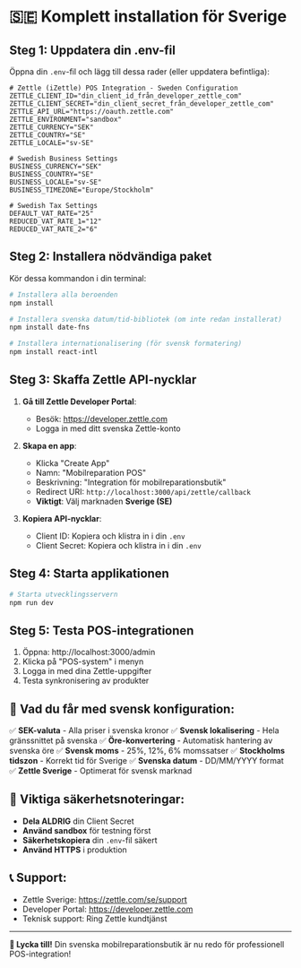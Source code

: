 # 🇸🇪 Komplett installation för Sverige

## Steg 1: Uppdatera din .env-fil

Öppna din `.env`-fil och lägg till dessa rader (eller uppdatera befintliga):

```env
# Zettle (iZettle) POS Integration - Sweden Configuration
ZETTLE_CLIENT_ID="din_client_id_från_developer_zettle_com"
ZETTLE_CLIENT_SECRET="din_client_secret_från_developer_zettle_com"
ZETTLE_API_URL="https://oauth.zettle.com"
ZETTLE_ENVIRONMENT="sandbox"
ZETTLE_CURRENCY="SEK"
ZETTLE_COUNTRY="SE"
ZETTLE_LOCALE="sv-SE"

# Swedish Business Settings
BUSINESS_CURRENCY="SEK"
BUSINESS_COUNTRY="SE"
BUSINESS_LOCALE="sv-SE"
BUSINESS_TIMEZONE="Europe/Stockholm"

# Swedish Tax Settings
DEFAULT_VAT_RATE="25"
REDUCED_VAT_RATE_1="12"
REDUCED_VAT_RATE_2="6"
```

## Steg 2: Installera nödvändiga paket

Kör dessa kommandon i din terminal:

```bash
# Installera alla beroenden
npm install

# Installera svenska datum/tid-bibliotek (om inte redan installerat)
npm install date-fns

# Installera internationalisering (för svensk formatering)
npm install react-intl
```

## Steg 3: Skaffa Zettle API-nycklar

1. **Gå till Zettle Developer Portal**:
   - Besök: https://developer.zettle.com
   - Logga in med ditt svenska Zettle-konto

2. **Skapa en app**:
   - Klicka "Create App"
   - Namn: "Mobilreparation POS"
   - Beskrivning: "Integration för mobilreparationsbutik"
   - Redirect URI: `http://localhost:3000/api/zettle/callback`
   - **Viktigt**: Välj marknaden **Sverige (SE)**

3. **Kopiera API-nycklar**:
   - Client ID: Kopiera och klistra in i din `.env`
   - Client Secret: Kopiera och klistra in i din `.env`

## Steg 4: Starta applikationen

```bash
# Starta utvecklingsservern
npm run dev
```

## Steg 5: Testa POS-integrationen

1. Öppna: http://localhost:3000/admin
2. Klicka på "POS-system" i menyn
3. Logga in med dina Zettle-uppgifter
4. Testa synkronisering av produkter

## 🎯 Vad du får med svensk konfiguration:

✅ **SEK-valuta** - Alla priser i svenska kronor
✅ **Svensk lokalisering** - Hela gränssnittet på svenska
✅ **Öre-konvertering** - Automatisk hantering av svenska öre
✅ **Svensk moms** - 25%, 12%, 6% momssatser
✅ **Stockholms tidszon** - Korrekt tid för Sverige
✅ **Svenska datum** - DD/MM/YYYY format
✅ **Zettle Sverige** - Optimerat för svensk marknad

## 🚨 Viktiga säkerhetsnoteringar:

- **Dela ALDRIG** din Client Secret
- **Använd sandbox** för testning först
- **Säkerhetskopiera** din `.env`-fil säkert
- **Använd HTTPS** i produktion

## 📞 Support:

- Zettle Sverige: https://zettle.com/se/support
- Developer Portal: https://developer.zettle.com
- Teknisk support: Ring Zettle kundtjänst

---

**🎉 Lycka till!** Din svenska mobilreparationsbutik är nu redo för professionell POS-integration!

